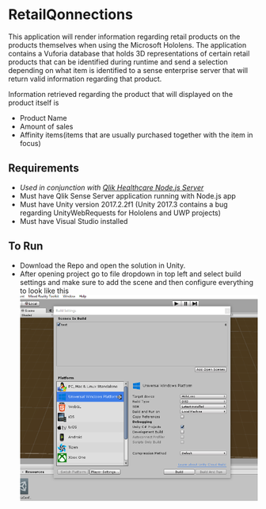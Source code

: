# RetailQonnections

This application will render information regarding retail products on the products themselves when using the Microsoft Hololens.
The application contains a Vuforia database that holds 3D representations of certain retail products that can be identified during runtime and send a selection depending on what item is identified to a sense enterprise server that will return valid information regarding that product.

Information retrieved regarding the product that will displayed on the product itself is 
- Product Name
- Amount of sales
- Affinity items(items that are usually purchased together with the item in focus)

## Requirements
- *Used in conjunction with  [Qlik Healthcare Node.js Server](https://github.com/ImmersiveAnalytics/QlikHealthcareNodeServer)*
- Must have Qlik Sense Server application running with Node.js app
- Must have Unity version 2017.2.2f1 (Unity 2017.3 contains a bug regarding UnityWebRequests for Hololens and UWP projects)
- Must have Visual Studio installed


## To Run
- Download the Repo and open the solution in Unity.
- After opening project go to file dropdown in top left and select build settings and make sure to add the scene and then configure everything to look like this
![Settings](InfoAssets/Capture.PNG)
